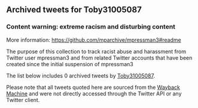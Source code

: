 ## Archived tweets for Toby31005087
### Content warning: extreme racism and disturbing content
More information: https://github.com/mparchive/mpressman3#readme


The purpose of this collection to track racist abuse and harassment from Twitter user mpressman3 and from related Twitter accounts that have been created since the initial suspension of mpressman3

The list below includes 0 archived tweets by
[Toby31005087](https://twitter.com/Toby31005087).



Please note that all tweets quoted here are sourced from the
[Wayback Machine](https://web.archive.org) and were not directly accessed through the Twitter API or
any Twitter client.



